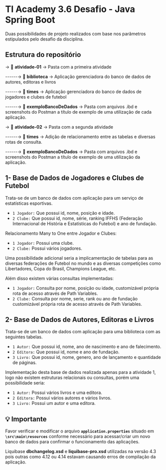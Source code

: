 # TI Academy 3.6 Desafio - Java Spring Boot

Duas possibilidades de projeto realizados com base nos parâmetros estipulados pelo desafio da disciplina.

## Estrutura do repositório

&rarr; 📁 **atividade-01** &rarr; Pasta com a primeira atividade

------&rarr; 📁 **biblioteca** &rarr; Aplicação gerenciadora do banco de dados de autores, editoras e livros

------&rarr; 📁 **times** &rarr; Aplicação gerenciadora do banco de dados de jogadores e clubes de futebol

------&rarr; 📁 **exemploBancoDeDados** &rarr; Pasta com arquivos .ibd e screenshots do Postman a título de exemplo de uma utilização de cada aplicação.


&rarr; 📁 **atividade-02** &rarr; Pasta com a segunda atividade

------&rarr; 📁 **times** &rarr; Adição de relacionamento entre as tabelas e diversas rotas de consulta.

------&rarr; 📁 **exemploBancoDeDados** &rarr; Pasta com arquivos .ibd e screenshots do Postman a título de exemplo de uma utilização da aplicação.


## 1- Base de Dados de Jogadores e Clubes de Futebol

Trata-se de um banco de dados com aplicação para um serviço de estatísticas esportivas.

- `1 Jogador:` Que possui id, nome, posição e idade.
- `2 Clube:` Que possui id, nome, série, ranking IFFHS (Federação Internacional de História e Estatísticas do Futebol) e ano de fundação.

Relacionamento Many to One entre Jogador e Clubes:

- `1 Jogador:` Possui uma clube.
- `2 Clube:` Possui vários jogadores.

Uma possibilidade adicional seria a implicamentação de tabelas para as diversas federações de Futebol no mundo e as diversas competições como Libertadores, Copa do Brasil, Champions League, etc.

Além disso existem várias consultas implementadas:

- `1 Jogador:` Consulta por nome, posição ou idade, customizável própria rota de acesso através de Path Variables.
- `2 Clube:` Consulta por nome, serie, rank ou ano de fundação customizável própria rota de acesso através de Path Variables.

## 2- Base de Dados de Autores, Editoras e Livros

Trata-se de um banco de dados com aplicação para uma biblioteca com as seguintes tabelas.

- `1 Autor:` Que possui id, nome, ano de nascimento e ano de falecimento.
- `2 Editora:` Que possui id, nome e ano de fundação.
- `3 Livro:` Que possui id, nome, genero, ano de lançamento e quantidade de páginas.

Implementação desta base de dados realizada apenas para a atividade 1, logo não existem estruturas relacionais ou consultas, porém uma possibilidade seria:

- `1 Autor:` Possui vários livros e uma editora.
- `2 Editora:` Possui vários autores e vários livros.
- `3 Livro:` Possui um autor e uma editora.

## 💡 Importante

Favor verificar e modificar o arquivo **`application.properties`** situado em **`\src\main\resources`** conforme necessário para acessar/criar um novo banco de dados para confirmar o funcionamento das aplicações.

Liquibase **dbchangelog.xsd** e **liquibase-pro.xsd** utilizadas na versão 4.3 pois outras como 4.12 ou 4.14 estavam causando erros de compilação da aplicação.
